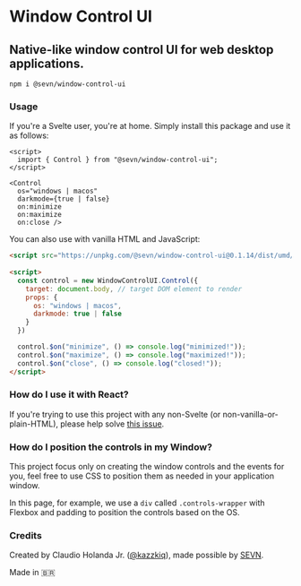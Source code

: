 # Window Control UI

## Native-like window control UI for web desktop applications.

```
npm i @sevn/window-control-ui
```

### Usage

If you're a Svelte user, you're at home. Simply install this package and use it as follows:

```svelte
<script>
  import { Control } from "@sevn/window-control-ui";
</script>

<Control
  os="windows | macos"
  darkmode={true | false}
  on:minimize
  on:maximize
  on:close />
```

You can also use with vanilla HTML and JavaScript:

```html
<script src="https://unpkg.com/@sevn/window-control-ui@0.1.14/dist/umd/index.js"></script>
      
<script>
  const control = new WindowControlUI.Control({
    target: document.body, // target DOM element to render
    props: {
      os: "windows | macos",
      darkmode: true | false
    }
  })

  control.$on("minimize", () => console.log("mimimized!"));
  control.$on("maximize", () => console.log("maximized!"));
  control.$on("close", () => console.log("closed!"));
</script>
```

### How do I use it with React?

If you're trying to use this project with any non-Svelte (or non-vanilla-or-plain-HTML), please help solve <a href="https://github.com/sevn/window-control-ui/issues/1">this issue</a>.

### How do I position the controls in my Window?

This project focus only on creating the window controls and the events for you, feel free to use CSS to position them as needed in your application window.

In this page, for example, we use a `div` called `.controls-wrapper` with Flexbox and padding to position the controls based on the OS.

### Credits

Created by Claudio Holanda Jr. (<a href="https://twitter.com/kazzkiq">@kazzkiq</a>), made possible by <a href="https://sevn.technology">SEVN</a>.

Made in 🇧🇷